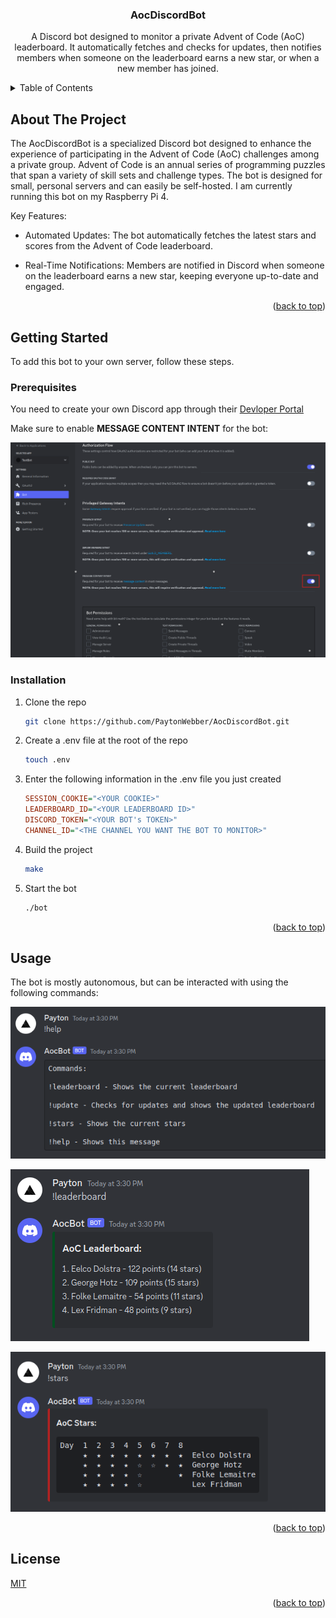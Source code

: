 <a name="readme-top"></a>

<h3 align="center">AocDiscordBot</h3>

  <p align="center">
  A Discord bot designed to monitor a private Advent of Code (AoC) leaderboard. It automatically fetches and checks for updates, then notifies members when someone on the leaderboard earns a new star, or when a new member has joined.
  </p>
</div>



<!-- TABLE OF CONTENTS -->
<details>
  <summary>Table of Contents</summary>
  <ol>
    <li><a href="#about-the-project">About The Project</a></li>
    <li>
      <a href="#getting-started">Getting Started</a>
      <ul>
        <li><a href="#installation">Installation</a></li>
      </ul>
    </li>
    <li><a href="#usage">Usage</a></li>
  </ol>
</details>



<!-- ABOUT THE PROJECT -->
## About The Project

The AocDiscordBot is a specialized Discord bot designed to enhance the experience of participating in the Advent of Code (AoC) challenges among a private group. Advent of Code is an annual series of programming puzzles that span a variety of skill sets and challenge types. The bot is designed for small, personal servers and can easily be self-hosted. I am currently running this bot on my Raspberry Pi 4.

Key Features:

* Automated Updates: The bot automatically fetches the latest stars and scores from the Advent of Code leaderboard.

* Real-Time Notifications: Members are notified in Discord when someone on the leaderboard earns a new star, keeping everyone up-to-date and engaged.

<p align="right">(<a href="#readme-top">back to top</a>)</p>


<!-- GETTING STARTED -->
## Getting Started

To add this bot to your own server, follow these steps.

### Prerequisites

You need to create your own Discord app through their [Devloper Portal](https://discord.com/developers/docs/intro)

Make sure to enable **MESSAGE CONTENT INTENT** for the bot:

![image](images/bot_message_content.png)

### Installation

1. Clone the repo

   ```sh
   git clone https://github.com/PaytonWebber/AocDiscordBot.git
   ```

2. Create a .env file at the root of the repo

   ```sh
   touch .env
   ```

3. Enter the following information in the .env file you just created

   ```ini
   SESSION_COOKIE="<YOUR COOKIE>"
   LEADERBOARD_ID="<YOUR LEADERBOARD ID>"
   DISCORD_TOKEN="<YOUR BOT's TOKEN>"
   CHANNEL_ID="<THE CHANNEL YOU WANT THE BOT TO MONITOR>"
   ```

4. Build the project

   ```sh
   make
   ```

5. Start the bot

   ```sh
   ./bot
   ```

<p align="right">(<a href="#readme-top">back to top</a>)</p>


<!-- USAGE EXAMPLES -->
## Usage

The bot is mostly autonomous, but can be interacted with using the following commands:

![image](images/help_command.png)

![image](images/leaderboard_command.png)

![image](images/stars_command.png)

<p align="right">(<a href="#readme-top">back to top</a>)</p>

## License

[MIT](LICENSE)

<p align="right">(<a href="#readme-top">back to top</a>)</p>
